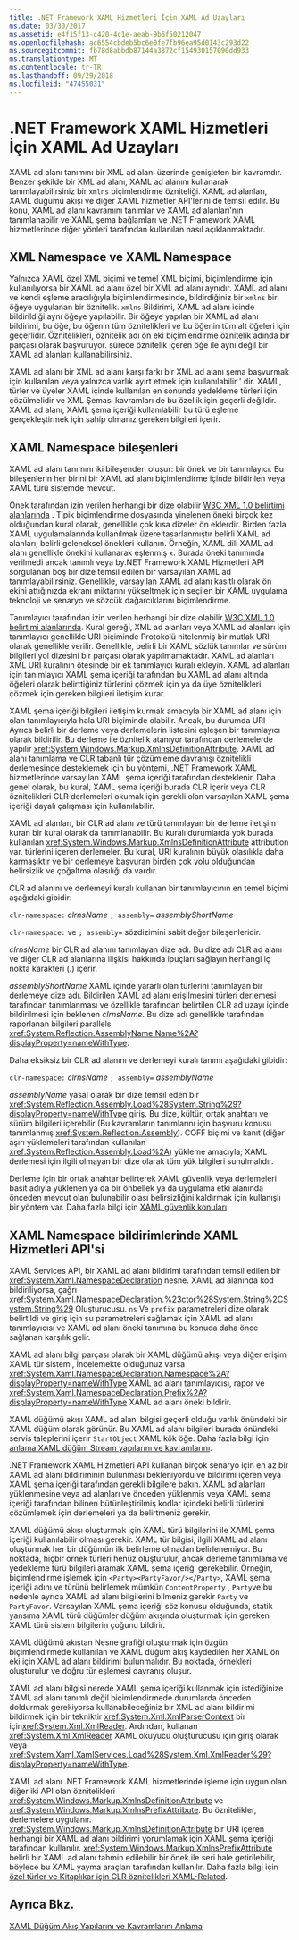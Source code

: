 ```yaml
---
title: .NET Framework XAML Hizmetleri İçin XAML Ad Uzayları
ms.date: 03/30/2017
ms.assetid: e4f15f13-c420-4c1e-aeab-9b6f50212047
ms.openlocfilehash: ac6554cbdeb5bc6e0fe7fb96ea95d0143c293d22
ms.sourcegitcommit: fb78d8abbdb87144a3872cf154930157090dd933
ms.translationtype: MT
ms.contentlocale: tr-TR
ms.lasthandoff: 09/29/2018
ms.locfileid: "47455031"
---
```

# <a name="xaml-namespaces-for-net-framework-xaml-services"></a>.NET Framework XAML Hizmetleri İçin XAML Ad Uzayları
XAML ad alanı tanımını bir XML ad alanı üzerinde genişleten bir kavramdır. Benzer şekilde bir XML ad alanı, XAML ad alanını kullanarak tanımlayabilirsiniz bir `xmlns` biçimlendirme özniteliği. XAML ad alanları, XAML düğümü akışı ve diğer XAML hizmetler API'lerini de temsil edilir. Bu konu, XAML ad alanı kavramını tanımlar ve XAML ad alanları'nın tanımlanabilir ve XAML şema bağlamları ve .NET Framework XAML hizmetlerinde diğer yönleri tarafından kullanılan nasıl açıklanmaktadır.  
  
## <a name="xml-namespace-and-xaml-namespace"></a>XML Namespace ve XAML Namespace  
 Yalnızca XAML özel XML biçimi ve temel XML biçimi, biçimlendirme için kullanılıyorsa bir XAML ad alanı özel bir XML ad alanı aynıdır. XAML ad alanı ve kendi eşleme aracılığıyla biçimlendirmesinde, bildirdiğiniz bir `xmlns` bir öğeye uygulanan bir öznitelik. `xmlns` Bildirimi, XAML ad alanı içinde bildirildiği aynı öğeye yapılabilir. Bir öğeye yapılan bir XAML ad alanı bildirimi, bu öğe, bu öğenin tüm öznitelikleri ve bu öğenin tüm alt öğeleri için geçerlidir. Öznitelikleri, öznitelik adı ön eki biçimlendirme öznitelik adında bir parçası olarak başvuruyor. sürece öznitelik içeren öğe ile aynı değil bir XAML ad alanları kullanabilirsiniz.  
  
 XAML ad alanı bir XML ad alanı karşı farkı bir XML ad alanı şema başvurmak için kullanılan veya yalnızca varlık ayırt etmek için kullanılabilir ' dir. XAML, türler ve üyeler XAML içinde kullanılan en sonunda yedekleme türleri için çözülmelidir ve XML Şeması kavramları de bu özellik için geçerli değildir. XAML ad alanı, XAML şema içeriği kullanılabilir bu türü eşleme gerçekleştirmek için sahip olmanız gereken bilgileri içerir.  
  
## <a name="xaml-namespace-components"></a>XAML Namespace bileşenleri  
 XAML ad alanı tanımını iki bileşenden oluşur: bir önek ve bir tanımlayıcı. Bu bileşenlerin her birini bir XAML ad alanı biçimlendirme içinde bildirilen veya XAML türü sistemde mevcut.  
  
 Önek tarafından izin verilen herhangi bir dize olabilir [W3C XML 1.0 belirtimi alanlarında](https://go.microsoft.com/fwlink/?LinkID=161735) . Tipik biçimlendirme dosyasında yinelenen öneki birçok kez olduğundan kural olarak, genellikle çok kısa dizeler ön eklerdir. Birden fazla XAML uygulamalarında kullanılmak üzere tasarlanmıştır belirli XAML ad alanları, belirli geleneksel önekleri kullanın. Örneğin, XAML dili XAML ad alanı genellikle önekini kullanarak eşlenmiş `x`. Burada öneki tanımında verilmedi ancak tanımlı veya by.NET Framework XAML Hizmetleri API sorgulanan boş bir dize temsil edilen bir varsayılan XAML ad tanımlayabilirsiniz. Genellikle, varsayılan XAML ad alanı kasıtlı olarak ön ekini attığınızda ekranı miktarını yükseltmek için seçilen bir XAML uygulama teknoloji ve senaryo ve sözcük dağarcıklarını biçimlendirme.  
  
 Tanımlayıcı tarafından izin verilen herhangi bir dize olabilir [W3C XML 1.0 belirtimi alanlarında](https://go.microsoft.com/fwlink/?LinkID=161735). Kural gereği, XML ad alanları veya XAML ad alanları için tanımlayıcı genellikle URI biçiminde Protokolü nitelenmiş bir mutlak URI olarak genellikle verilir. Genellikle, belirli bir XAML sözlük tanımlar ve sürüm bilgileri yol dizesini bir parçası olarak yapılmamaktadır. XAML ad alanları XML URI kuralının ötesinde bir ek tanımlayıcı kuralı ekleyin. XAML ad alanları için tanımlayıcı XAML şema içeriği tarafından bu XAML ad alanı altında öğeleri olarak belirttiğiniz türlerini çözmek için ya da üye öznitelikleri çözmek için gereken bilgileri iletişim kurar.  
  
 XAML şema içeriği bilgileri iletişim kurmak amacıyla bir XAML ad alanı için olan tanımlayıcıyla hala URI biçiminde olabilir. Ancak, bu durumda URI Ayrıca belirli bir derleme veya derlemelerin listesini eşleşen bir tanımlayıcı olarak bildirilir. Bu derleme ile öznitelik atanıyor tarafından derlemelerde yapılır <xref:System.Windows.Markup.XmlnsDefinitionAttribute>. XAML ad alanı tanımlama ve CLR tabanlı tür çözümleme davranışı öznitelikli derlemesinde desteklemek için bu yöntemi, .NET Framework XAML hizmetlerinde varsayılan XAML şema içeriği tarafından desteklenir. Daha genel olarak, bu kural, XAML şema içeriği burada CLR içerir veya CLR öznitelikleri CLR derlemeleri okumak için gerekli olan varsayılan XAML şema içeriği dayalı çalışması için kullanılabilir.  
  
 XAML ad alanları, bir CLR ad alanı ve türü tanımlayan bir derleme iletişim kuran bir kural olarak da tanımlanabilir. Bu kuralı durumlarda yok burada kullanılan <xref:System.Windows.Markup.XmlnsDefinitionAttribute> attribution var. türlerini içeren derlemeler. Bu kural, URI kuralının büyük olasılıkla daha karmaşıktır ve bir derlemeye başvuran birden çok yolu olduğundan belirsizlik ve çoğaltma olasılığı da vardır.  
  
 CLR ad alanını ve derlemeyi kuralı kullanan bir tanımlayıcının en temel biçimi aşağıdaki gibidir:  
  
 `clr-namespace:` *clrnsName* `; assembly=` *assemblyShortName*  
  
 `clr-namespace:` ve `; assembly=` sözdizimini sabit değer bileşenleridir.  
  
 *clrnsName* bir CLR ad alanını tanımlayan dize adı. Bu dize adı CLR ad alanı ve diğer CLR ad alanlarına ilişkisi hakkında ipuçları sağlayın herhangi iç nokta karakteri (.) içerir.  
  
 *assemblyShortName* XAML içinde yararlı olan türlerini tanımlayan bir derlemeye dize adı. Bildirilen XAML ad alanı erişilmesini türleri derlemesi tarafından tanımlanması ve özellikle tarafından belirtilen CLR ad uzayı içinde bildirilmesi için beklenen *clrnsName*. Bu dize adı genellikle tarafından raporlanan bilgileri parallels <xref:System.Reflection.AssemblyName.Name%2A?displayProperty=nameWithType>.  
  
 Daha eksiksiz bir CLR ad alanını ve derlemeyi kuralı tanımı aşağıdaki gibidir:  
  
 `clr-namespace:` *clrnsName* `; assembly=` *assemblyName*  
  
 *assemblyName* yasal olarak bir dize temsil eden bir <xref:System.Reflection.Assembly.Load%28System.String%29?displayProperty=nameWithType> giriş. Bu dize, kültür, ortak anahtarı ve sürüm bilgileri içerebilir (Bu kavramların tanımlarını için başvuru konusu tanımlanmış <xref:System.Reflection.Assembly>). COFF biçimi ve kanıt (diğer aşırı yüklemeleri tarafından kullanılan <xref:System.Reflection.Assembly.Load%2A>) yükleme amacıyla; XAML derlemesi için ilgili olmayan bir dize olarak tüm yük bilgileri sunulmalıdır.  
  
 Derleme için bir ortak anahtar belirterek XAML güvenlik veya derlemeleri basit adıyla yüklenen ya da bir önbellek ya da uygulama etki alanında önceden mevcut olan bulunabilir olası belirsizliğini kaldırmak için kullanışlı bir yöntem var. Daha fazla bilgi için [XAML güvenlik konuları](../../../docs/framework/xaml-services/xaml-security-considerations.md).  
  
## <a name="xaml-namespace-declarations-in-the-xaml-services-api"></a>XAML Namespace bildirimlerinde XAML Hizmetleri API'si  
 XAML Services API, bir XAML ad alanı bildirimi tarafından temsil edilen bir <xref:System.Xaml.NamespaceDeclaration> nesne. XAML ad alanında kod bildiriliyorsa, çağrı <xref:System.Xaml.NamespaceDeclaration.%23ctor%28System.String%2CSystem.String%29> Oluşturucusu. `ns` Ve `prefix` parametreleri dize olarak belirtildi ve giriş için şu parametreleri sağlamak için XAML ad alanı tanımlayıcısı ve XAML ad alanı öneki tanımına bu konuda daha önce sağlanan karşılık gelir.  
  
 XAML ad alanı bilgi parçası olarak bir XAML düğümü akışı veya diğer erişim XAML tür sistemi, İncelemekte olduğunuz varsa <xref:System.Xaml.NamespaceDeclaration.Namespace%2A?displayProperty=nameWithType> XAML ad alanı tanımlayıcısı, rapor ve <xref:System.Xaml.NamespaceDeclaration.Prefix%2A?displayProperty=nameWithType> XAML ad alanı öneki bildirir.  
  
 XAML düğümü akışı XAML ad alanı bilgisi geçerli olduğu varlık önündeki bir XAML düğüm olarak görünür. Bu XAML ad alanı bilgileri burada önündeki servis taleplerini içerir `StartObject` XAML kök öğe. Daha fazla bilgi için [anlama XAML düğüm Stream yapılarını ve kavramlarını](../../../docs/framework/xaml-services/understanding-xaml-node-stream-structures-and-concepts.md).  
  
 .NET Framework XAML Hizmetleri API kullanan birçok senaryo için en az bir XAML ad alanı bildiriminin bulunması bekleniyordu ve bildirimi içeren veya XAML şema içeriği tarafından gerekli bilgilere bakın. XAML ad alanları yüklenmesine veya ad alanları ve önceden yüklenmiş veya XAML şema içeriği tarafından bilinen bütünleştirilmiş kodlar içindeki belirli türlerini çözümlemek için derlemeleri ya da belirtmeniz gerekir.  
  
 XAML düğümü akışı oluşturmak için XAML türü bilgilerini ile XAML şema içeriği kullanılabilir olması gerekir. XAML tür bilgisi, ilgili XAML ad alanı oluşturmak her bir düğümün ilk belirleme olmadan belirlenemiyor. Bu noktada, hiçbir örnek türleri henüz oluşturulur, ancak derleme tanımlama ve yedekleme türü bilgileri aramak XAML şema içeriği gerekebilir. Örneğin, biçimlendirme işlemek için `<Party><PartyFavor/></Party>`, XAML şema içeriği adını ve türünü belirlemek mümkün `ContentProperty` , `Party`ve bu nedenle ayrıca XAML ad alanı bilgilerini bilmeniz gerekir `Party` ve `PartyFavor`. Varsayılan XAML şema içeriği söz konusu olduğunda, statik yansıma XAML türü düğümler düğüm akışında oluşturmak için gereken XAML türü sistem bilgilerin çoğunu bildirir.  
  
 XAML düğümü akıştan Nesne grafiği oluşturmak için özgün biçimlendirmede kullanılan ve XAML düğüm akış kaydedilen her XAML ön eki için XAML ad alanı bildirimi bulunmalıdır. Bu noktada, örnekleri oluşturulur ve doğru tür eşlemesi davranış oluşur.  
  
 XAML ad alanı bilgisi nerede XAML şema içeriği kullanmak için istediğinize XAML ad alanı tanımlı değil biçimlendirmede durumlarda önceden doldurmak gerekiyorsa kullanabileceğiniz bir XML ad alanı bildirimi bildirmek için bir tekniktir <xref:System.Xml.XmlParserContext> bir için<xref:System.Xml.XmlReader>. Ardından, kullanan <xref:System.Xml.XmlReader> XAML okuyucu oluşturucusu için giriş olarak veya <xref:System.Xaml.XamlServices.Load%28System.Xml.XmlReader%29?displayProperty=nameWithType>.  
  
 XAML ad alanı .NET Framework XAML hizmetlerinde işleme için uygun olan diğer iki API olan öznitelikleri <xref:System.Windows.Markup.XmlnsDefinitionAttribute> ve <xref:System.Windows.Markup.XmlnsPrefixAttribute>. Bu öznitelikler, derlemelere uygulanır. <xref:System.Windows.Markup.XmlnsDefinitionAttribute> bir URI içeren herhangi bir XAML ad alanı bildirimi yorumlamak için XAML şema içeriği tarafından kullanılır. <xref:System.Windows.Markup.XmlnsPrefixAttribute> belirli bir XAML ad alanı tahmin edilebilir bir önek ile seri hale getirilebilir, böylece bu XAML yayma araçları tarafından kullanılır. Daha fazla bilgi için [özel türler ve Kitaplıkar için CLR öznitelikleri XAML-Related](../../../docs/framework/xaml-services/xaml-related-clr-attributes-for-custom-types-and-libraries.md).  
  
## <a name="see-also"></a>Ayrıca Bkz.  
 [XAML Düğüm Akış Yapılarını ve Kavramlarını Anlama](../../../docs/framework/xaml-services/understanding-xaml-node-stream-structures-and-concepts.md)
